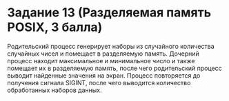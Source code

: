 # Задание 13 (Разделяемая память POSIX, 3 балла)
Родительский процесс генерирует наборы из случайного
количества случайных чисел и помещает в разделяемую
память.
Дочерний процесс находит максимальное и минимальное
число и также помещает их в разделяемую память, после
чего родительский процесс выводит найденные значения
на экран.
Процесс повторяется до получения сигнала SIGINT, после
чего выводится количество обработанных наборов
данных.